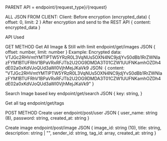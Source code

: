 PARENT API = endpoint/{request_type}/{request}

ALL JSON FROM CLIENT:
Client:
Before encryption (encrypted_data)
{
    offset: 0,
    limit: 2
}
After encryption and send to the REST API
{
    content: encrypted_data
}

API Used

GET METHOD
Get All Image & Still with limit
endpoint/get/images
JSON 
{
    offset: number,
    limit: number
}
Example:
Encrypted data: VTJGc2RHVmtYMTlPTW5YRzR0L3VqNUs5OXN4NC9jdjYvS0dBb1RrZWNIazFYM1BTUFRhV1BPaVRxRFJTb2U2OG9DMDA3T01CZW1UUFNKamhOZDh4dE02a0xKdVJoQUd3aWl0VjhMejJKaVk9
JSON:
{
    content: "VTJGc2RHVmtYMTlPTW5YRzR0L3VqNUs5OXN4NC9jdjYvS0dBb1RrZWNIazFYM1BTUFRhV1BPaVRxRFJTb2U2OG9DMDA3T01CZW1UUFNKamhOZDh4dE02a0xKdVJoQUd3aWl0VjhMejJKaVk9"
}

Search Image based key
endpoint/get/search
JSON
{
    key: string,
}

Get all tag
endpoint/get/tags

POST METHOD
Create user
endpoint/post/user
JSON 
{
    user_name: string (8), 
    password: string,
    created_at: string
}

Create image
endpoint/post/image
JSON 
{
    image_id: string (10),
    title: string,
    description: string | "",
    sender_id: string,
    tag_id: array,
    created_at: string
}